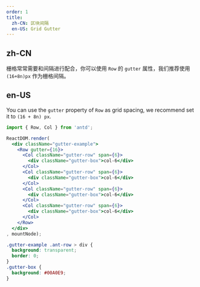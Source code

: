 ```yaml
---
order: 1
title:
  zh-CN: 区块间隔
  en-US: Grid Gutter
---
```


## zh-CN

栅格常常需要和间隔进行配合，你可以使用 `Row` 的 `gutter` 属性，我们推荐使用 `(16+8n)px` 作为栅格间隔。

## en-US

You can use the `gutter` property of `Row` as grid spacing, we recommend set it to `(16 + 8n) px`.

````jsx
import { Row, Col } from 'antd';

ReactDOM.render(
  <div className="gutter-example">
    <Row gutter={16}>
      <Col className="gutter-row" span={6}>
        <div className="gutter-box">col-6</div>
      </Col>
      <Col className="gutter-row" span={6}>
        <div className="gutter-box">col-6</div>
      </Col>
      <Col className="gutter-row" span={6}>
        <div className="gutter-box">col-6</div>
      </Col>
      <Col className="gutter-row" span={6}>
        <div className="gutter-box">col-6</div>
      </Col>
    </Row>
  </div>
, mountNode);
````

````css
.gutter-example .ant-row > div {
  background: transparent;
  border: 0;
}
.gutter-box {
  background: #00A0E9;
}
````
